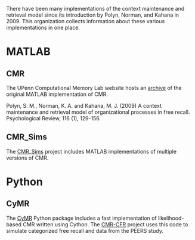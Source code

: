 There have been many implementations of the context maintenance and retrieval model since its introduction by Polyn, Norman, and Kahana in 2009. This organization collects information about these various implementations in one place.

# MATLAB

## CMR

The UPenn Computational Memory Lab website hosts an [archive](https://memory.psych.upenn.edu/CMR) of the original MATLAB implementation of CMR.

Polyn, S. M., Norman, K. A. and Kahana, M. J. (2009) A context maintenance and retrieval model of organizational processes in free recall. Psychological Review, 116 (1), 129-156. 

## CMR_Sims

The [CMR_Sims](https://github.com/vucml/CMR_sims) project includes MATLAB implementations of multiple versions of CMR.

# Python

## CyMR

The [CyMR](https://github.com/cmr-sims/cymr) Python package includes a fast implementation of likelihood-based CMR written using Cython. The [CMR-CFR](https://github.com/cmr-sims/cmr_cfr) project uses this code to simulate categorized free recall and data from the PEERS study.
